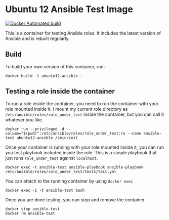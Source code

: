 # Ubuntu 12 Ansible Test Image #
[![Docker Automated build](https://img.shields.io/docker/automated/samdoran/ubuntu12-ansible.svg?maxAge=2592000)](https://hub.docker.com/r/samdoran/ubuntu12-ansible/)

This is a container for testing Ansible roles. It includes the latest version of Ansible and is rebuilt regularly.

## Build ##

To build your own version of this container, run:

    docker build -t ubuntu12-ansible .

## Testing a role inside the container ##

To run a role inside the container, you need to run the container with your role mounted inside it. I mount my current role directory as `/etc/ansible/roles/role_under_test` inside the container, but you can call it whatever you like.

    docker run --privileged -d --volume="$(pwd)":/etc/ansible/roles/role_under_test:ro --name ansible-test ubuntu12-ansible /sbin/init

Once your container is running with your role mounted inside it, you can run you test playbook included inside the role. This is a simple playbook that just runs `role_under_test` against `localhost`.

    docker exec -t ansible-test ansible-playbook ansible-playbook /etc/ansible/roles/role_under_test/tests/test.yml

You can attach to the running container by using `docker exec`

    docker exec -i -t ansible-test bash

Once you are done testing, you can stop and remove the container.

    docker stop ansible-test
    docker rm ansible-test
